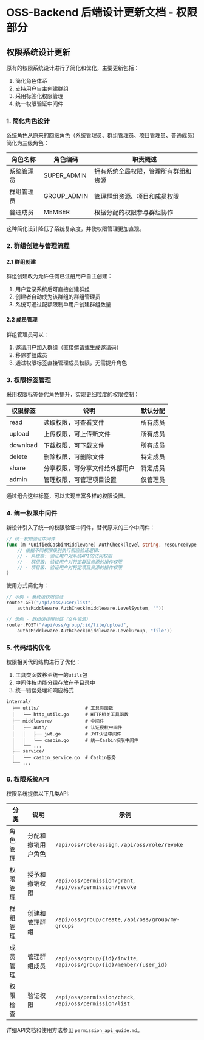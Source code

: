 # OSS-Backend 后端设计更新文档 - 权限部分

## 权限系统设计更新

原有的权限系统设计进行了简化和优化，主要更新包括：

1. 简化角色体系
2. 支持用户自主创建群组
3. 采用标签化权限管理
4. 统一权限验证中间件

### 1. 简化角色设计

系统角色从原来的四级角色（系统管理员、群组管理员、项目管理员、普通成员）简化为三级角色：

| 角色名称 | 角色编码 | 职责概述 |
|---------|----------|---------|
| 系统管理员 | SUPER_ADMIN | 拥有系统全局权限，管理所有群组和资源 |
| 群组管理员 | GROUP_ADMIN | 管理群组资源、项目和成员权限 |
| 普通成员 | MEMBER | 根据分配的权限参与群组协作 |

这种简化设计降低了系统复杂度，并使权限管理更加直观。

### 2. 群组创建与管理流程

#### 2.1 群组创建

群组创建改为允许任何已注册用户自主创建：

1. 用户登录系统后可直接创建群组
2. 创建者自动成为该群组的群组管理员
3. 系统可通过配额限制单用户创建群组数量

#### 2.2 成员管理

群组管理员可以：
1. 邀请用户加入群组（直接邀请或生成邀请码）
2. 移除群组成员
3. 通过权限标签直接管理成员权限，无需提升角色

### 3. 权限标签管理

采用权限标签替代角色提升，实现更细粒度的权限控制：

| 权限标签 | 说明 | 默认分配 |
|---------|------|---------|
| read | 读取权限，可查看文件 | 所有成员 |
| upload | 上传权限，可上传新文件 | 所有成员 |
| download | 下载权限，可下载文件 | 所有成员 |
| delete | 删除权限，可删除文件 | 特定成员 |
| share | 分享权限，可分享文件给外部用户 | 特定成员 |
| admin | 管理权限，可管理项目设置 | 仅管理员 |

通过组合这些标签，可以实现丰富多样的权限设置。

### 4. 统一权限中间件

新设计引入了统一的权限验证中间件，替代原来的三个中间件：

```go
// 统一权限验证中间件
func (m *UnifiedCasbinMiddleware) AuthCheck(level string, resourceType string) gin.HandlerFunc {
    // 根据不同权限级别执行相应验证逻辑:
    // - 系统级: 验证用户对系统API的访问权限
    // - 群组级: 验证用户对特定群组资源的操作权限
    // - 项目级: 验证用户对特定项目资源的操作权限
}
```

使用方式简化为：

```go
// 示例 - 系统级权限验证
router.GET("/api/oss/user/list", 
    authzMiddleware.AuthCheck(middleware.LevelSystem, ""))

// 示例 - 群组级权限验证（文件资源）
router.POST("/api/oss/group/:id/file/upload", 
    authzMiddleware.AuthCheck(middleware.LevelGroup, "file"))
```

### 5. 代码结构优化

权限相关代码结构进行了优化：

1. 工具类函数移至统一的`utils`包
2. 中间件按功能分组存放在子目录中
3. 统一错误处理和响应格式

```
internal/
  ├── utils/                 # 工具类函数
  │   └── http_utils.go      # HTTP相关工具函数
  ├── middleware/            # 中间件
  │   ├── auth/              # 认证授权中间件
  │   │   ├── jwt.go         # JWT认证中间件
  │   │   └── casbin.go      # 统一Casbin权限中间件
  │   └── ...
  ├── service/
  │   └── casbin_service.go  # Casbin服务
  └── ...
```

### 6. 权限系统API

权限系统提供以下几类API:

| 分类 | 说明 | 示例 |
|-----|------|------|
| 角色管理 | 分配和撤销用户角色 | `/api/oss/role/assign`, `/api/oss/role/revoke` |
| 权限管理 | 授予和撤销权限 | `/api/oss/permission/grant`, `/api/oss/permission/revoke` |
| 群组管理 | 创建和管理群组 | `/api/oss/group/create`, `/api/oss/group/my-groups` |
| 成员管理 | 管理群组成员 | `/api/oss/group/{id}/invite`, `/api/oss/group/{id}/member/{user_id}` |
| 权限检查 | 验证权限 | `/api/oss/permission/check`, `/api/oss/permission/list` |

详细API文档和使用方法参见 `permission_api_guide.md`。 